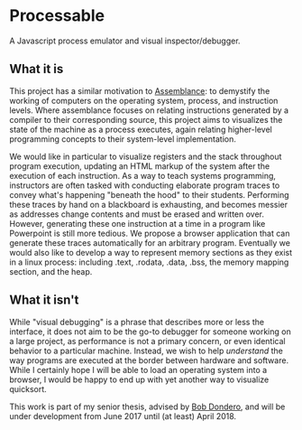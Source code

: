 # Processable
A Javascript process emulator and visual inspector/debugger.

## What it is
This project has a similar motivation to [Assemblance](http://github.com/rmw2/Assemblance): to demystify the working of computers on the operating system, process, and instruction levels.  Where assemblance focuses on relating instructions generated by a compiler to their corresponding source, this project aims to visualizes the state of the machine as a process executes, again relating higher-level programming concepts to their system-level implementation.

We would like in particular to visualize registers and the stack throughout program execution, updating an HTML markup of the system after the execution of each instruction.  As a way to teach systems programming, instructors are often tasked with conducting elaborate program traces to convey what's happening "beneath the hood" to their students.  Performing these traces by hand on a blackboard is exhausting, and becomes messier as addresses change contents and must be erased and written over.  However, generating these one instruction at a time in a program like Powerpoint is still more tedious.  We propose a browser application that can generate these traces automatically for an arbitrary program.  Eventually we would also like to develop a way to represent memory sections as they exist in a linux process: including .text, .rodata, .data, .bss, the memory mapping section, and the heap.

## What it isn't
While "visual debugging" is a phrase that describes more or less the interface, it does not aim to be the go-to debugger for someone working on a large project, as performance is not a primary concern, or even identical behavior to a particular machine.  Instead, we wish to help _understand_ the way programs are executed at the border between hardware and software.  While I certainly hope I will be able to load an operating system into a browser, I would be happy to end up with yet another way to visualize quicksort.

This work is part of my senior thesis, advised by [Bob Dondero](https://www.cs.princeton.edu/~rdondero/about.html), and will be under development from June 2017 until (at least) April 2018.
